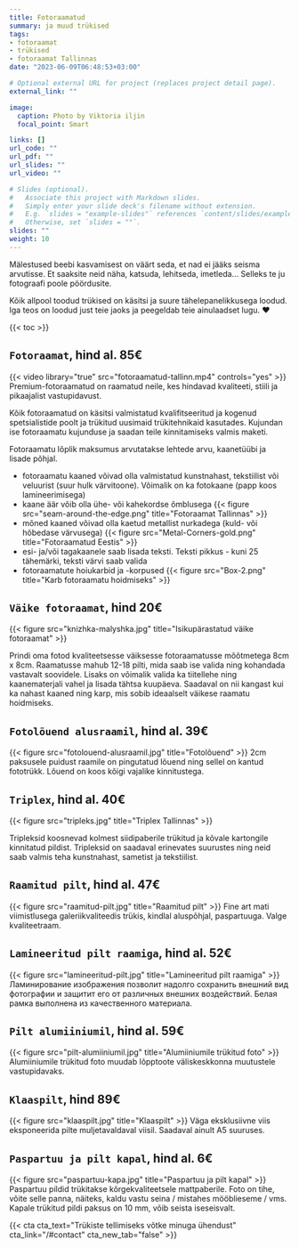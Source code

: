 ```yaml
---
title: Fotoraamatud
summary: ja muud trükised
tags:
- fotoraamat 
- trükised
- fotoraamat Tallinnas
date: "2023-06-09T06:48:53+03:00"

# Optional external URL for project (replaces project detail page).
external_link: ""

image:
  caption: Photo by Viktoria iljin
  focal_point: Smart

links: []
url_code: ""
url_pdf: ""
url_slides: ""
url_video: ""

# Slides (optional).
#   Associate this project with Markdown slides.
#   Simply enter your slide deck's filename without extension.
#   E.g. `slides = "example-slides"` references `content/slides/example-slides.md`.
#   Otherwise, set `slides = ""`.
slides: ""
weight: 10
---
```

Mälestused beebi kasvamisest on väärt seda, et nad ei jääks seisma arvutisse.
Et saaksite neid näha, katsuda, lehitseda, imetleda... Selleks te ju fotograafi poole pöördusite.

Kõik allpool toodud trükised on käsitsi ja suure tähelepanelikkusega loodud. Iga teos on loodud just teie jaoks ja peegeldab teie ainulaadset lugu. ❤️

{{< toc >}}

## `Fotoraamat`, hind al. 85€
{{< video library="true" src="fotoraamatud-tallinn.mp4" controls="yes" >}}
Premium-fotoraamatud on raamatud neile, kes hindavad kvaliteeti, stiili ja pikaajalist vastupidavust. 

Kõik fotoraamatud on käsitsi valmistatud kvalifitseeritud ja kogenud spetsialistide poolt ja trükitud uusimaid trükitehnikaid kasutades. Kujundan ise fotoraamatu kujunduse ja saadan teile kinnitamiseks valmis maketi. 

Fotoraamatu lõplik maksumus arvutatakse lehtede arvu, kaanetüübi ja lisade põhjal.

- fotoraamatu kaaned võivad olla valmistatud kunstnahast, tekstiilist või veluurist (suur hulk värvitoone). Võimalik on ka fotokaane (papp koos lamineerimisega)
- kaane äär võib olla ühe- või kahekordse õmblusega
{{< figure src="seam-around-the-edge.png" title="Fotoraamat Tallinnas" >}}
- mõned kaaned võivad olla kaetud metallist nurkadega (kuld- või hõbedase värvusega)
{{< figure src="Metal-Corners-gold.png" title="Fotoraamatud Eestis" >}}
- esi- ja/või tagakaanele saab lisada teksti. Teksti pikkus - kuni 25 tähemärki, teksti värvi saab valida
- fotoraamatute hoiukarbid ja -korpused
{{< figure src="Box-2.png" title="Karb fotoraamatu hoidmiseks" >}}

## `Väike fotoraamat`, hind 20€
{{< figure src="knizhka-malyshka.jpg" title="Isikupärastatud väike fotoraamat" >}}

Prindi oma fotod kvaliteetsesse väiksesse fotoraamatusse mõõtmetega 8cm x 8cm. Raamatusse mahub 12-18 pilti, mida saab ise valida ning kohandada vastavalt soovidele. Lisaks on võimalik valida ka tiitellehe ning kaanematerjali vahel ja lisada tähtsa kuupäeva. Saadaval on nii kangast kui ka nahast kaaned ning karp, mis sobib ideaalselt väikese raamatu hoidmiseks.

## `Fotolõuend alusraamil`, hind al. 39€
{{< figure src="fotolouend-alusraamil.jpg" title="Fotolõuend" >}}
2cm paksusele puidust raamile on pingutatud lõuend ning sellel on kantud fototrükk. Lõuend on koos kõigi vajalike kinnitustega.

## `Triplex`, hind al. 40€
{{< figure src="tripleks.jpg" title="Triplex Tallinnas" >}}

Tripleksid koosnevad kolmest siidipaberile trükitud ja kõvale kartongile kinnitatud pildist. Tripleksid on saadaval erinevates suurustes ning neid saab valmis teha kunstnahast, sametist ja tekstiilist.

## `Raamitud pilt`, hind al. 47€
{{< figure src="raamitud-pilt.jpg" title="Raamitud pilt" >}}
Fine art mati viimistlusega galeriikvaliteedis trükis, kindlal aluspõhjal, paspartuuga. Valge kvaliteetraam. 

## `Lamineeritud pilt raamiga`, hind al. 52€
{{< figure src="lamineeritud-pilt.jpg" title="Lamineeritud pilt raamiga" >}}
Ламинирование изображения позволит надолго сохранить внешний вид фотографии и защитит его от различных внешних воздействий. Белая рамка выполнена из качественного материала.

## `Pilt alumiiniumil`, hind al. 59€
{{< figure src="pilt-alumiiniumil.jpg" title="Alumiiniumile trükitud foto" >}}
Alumiiniumile trükitud foto muudab lõpptoote väliskeskkonna muutustele vastupidavaks.

## `Klaaspilt`, hind 89€
{{< figure src="klaaspilt.jpg" title="Klaaspilt" >}}
Väga eksklusiivne viis eksponeerida pilte muljetavaldaval viisil. Saadaval ainult A5 suuruses.

## `Paspartuu ja pilt kapal`, hind al. 6€
{{< figure src="paspartuu-kapa.jpg" title="Paspartuu ja pilt kapal" >}}
Paspartuu pildid trükitakse kõrgekvaliteetsele mattpaberile. Foto on tihe, võite selle panna, näiteks, kaldu vastu seina / mistahes mööblieseme / vms. Kapale trükitud pildi paksus on 10 mm, võib seista iseseisvalt. 

{{< cta cta_text="Trükiste tellimiseks võtke minuga ühendust" cta_link="/#contact" cta_new_tab="false" >}}